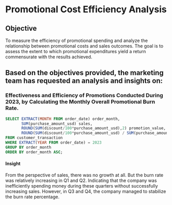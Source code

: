 # Promotional Cost Efficiency Analysis

## Objective
To measure the efficiency of promotional spending and analyze the relationship between promotional costs and sales outcomes. The goal is to assess the extent to which promotional expenditures yield a return commensurate with the results achieved.

## Based on the objectives provided, the marketing team has requested an analysis and insights on:
### Effectiveness and Efficiency of Promotions Conducted During 2023, by Calculating the Monthly Overall Promotional Burn Rate.

```sql
SELECT EXTRACT(MONTH FROM order_date) order_month,
	   SUM(purchase_amount_usd) sales,
	   ROUND(SUM(discount/100*purchase_amount_usd),2) promotion_value,
	   ROUND(SUM(discount/100*purchase_amount_usd) / SUM(purchase_amount_usd)*100,2) burn_rate_percentage
FROM customer_transaction
WHERE EXTRACT(YEAR FROM order_date) = 2023
GROUP BY order_month
ORDER BY order_month ASC;
```



#### Insight
From the perspective of sales, there was no growth at all. But the burn rate was relatively increasing in Q1 and Q2. Indicating that the company was inefficiently spending money during these quarters without successfully increasing sales. However, in Q3 and Q4, the company managed to stabilize the burn rate percentage.



